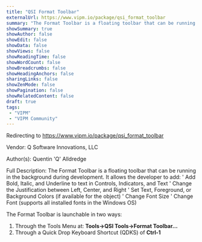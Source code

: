 ```yaml
---
title: "QSI Format Toolbar"
externalUrl: https://www.vipm.io/package/qsi_format_toolbar
summary: "The Format Toolbar is a floating toolbar that can be running in the background during development."
showSummary: true
showAuthor: false
showEdit: false
showData: false
showViews: false
showReadingTime: false
showWordCount: false
showBreadcrumbs: false
showHeadingAnchors: false
sharingLinks: false
showZenMode: false
showPagination: false
showRelatedContent: false
draft: true
tags:
 - "VIPM"
 - "VIPM Community"
---
```


Redirecting to https://www.vipm.io/package/qsi_format_toolbar

Vendor: Q Software Innovations, LLC

Author(s): Quentin 'Q' Alldredge
 
Full Description:
The Format Toolbar is a floating toolbar that can be running in the background during development.  It allows the developer to add:
'	Add Bold, Italic, and Underline to text in Controls, Indicators, and Text
'	Change the Justification between Left, Center, and Right
'	Set Text, Foreground, or Background Colors (if available for the object)
'	Change Font Size
'	Change Font (supports all installed fonts in the Windows OS)

The Format Toolbar is launchable in two ways:
1.	Through the Tools Menu at: **Tools->QSI Tools->Format Toolbar…**
2.	Through a Quick Drop Keyboard Shortcut (QDKS) of **Ctrl-1**
